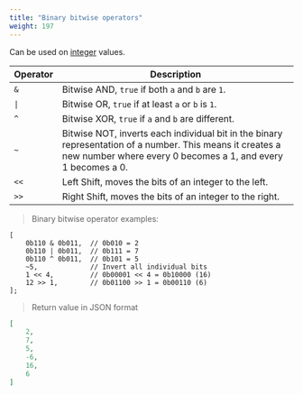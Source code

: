 ```yaml
---
title: "Binary bitwise operators"
weight: 197
---
```


Can be used on [integer](../../data-types/int) values.

Operator | Description
-------- | -----------
`&` | Bitwise AND, `true` if both `a` and `b` are `1`.
`\|` | Bitwise OR, `true` if at least `a` or `b` is `1`.
`^` | Bitwise XOR, `true` if `a` and `b` are different.
`~` | Bitwise NOT,  inverts each individual bit in the binary representation of a number. This means it creates a new number where every 0 becomes a 1, and every 1 becomes a 0.
`<<` | Left Shift, moves the bits of an integer to the left.
`>>` | Right Shift, moves the bits of an integer to the right.

> Binary bitwise operator examples:

```thingsdb,json_response
[
    0b110 & 0b011,  // 0b010 = 2
    0b110 | 0b011,  // 0b111 = 7
    0b110 ^ 0b011,  // 0b101 = 5
    ~5,             // Invert all individual bits
    1 << 4,         // 0b00001 << 4 = 0b10000 (16)
    12 >> 1,        // 0b01100 >> 1 = 0b00110 (6)
];
```

> Return value in JSON format

```json
[
    2,
    7,
    5,
    -6,
    16,
    6
]
```
